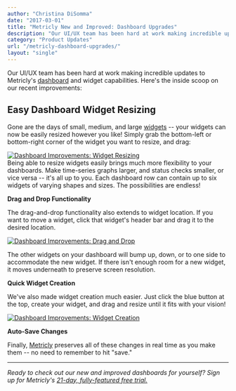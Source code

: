 ```yaml
---
author: "Christina DiSomma"
date: "2017-03-01"
title: "Metricly New and Improved: Dashboard Upgrades"
description: "Our UI/UX team has been hard at work making incredible updates to Metricly’s dashboard and widget capabilities. Here's the inside scoop."
category: "Product Updates"
url: "/metricly-dashboard-upgrades/"
layout: "single"
---
```


Our UI/UX team has been hard at work making incredible updates to Metricly's [dashboard](/devops-dashboard-best-practices) and widget capabilities. Here's the inside scoop on our recent improvements:

Easy Dashboard Widget Resizing
------------------------------

Gone are the days of small, medium, and large [widgets](/widgets-101-time-series-widgets) -- your widgets can now be easily resized however you like! Simply grab the bottom-left or bottom-right corner of the widget you want to resize, and drag:

[![Dashboard Improvements: Widget Resizing](https://s3-us-west-2.amazonaws.com/com-netuitive-app-usw2-public/wp-content/uploads/2017/07/Gif7.gif)](https://s3-us-west-2.amazonaws.com/com-netuitive-app-usw2-public/wp-content/uploads/2017/07/Gif7.gif)\
Being able to resize widgets easily brings much more flexibility to your dashboards. Make time-series graphs larger, and status checks smaller, or vice versa -- it's all up to you. Each dashboard row can contain up to six widgets of varying shapes and sizes. The possibilities are endless!

**Drag and Drop Functionality**

The drag-and-drop functionality also extends to widget location. If you want to move a widget, click that widget's header bar and drag it to the desired location.

[![Dashboard Improvements: Drag and Drop](https://s3-us-west-2.amazonaws.com/com-netuitive-app-usw2-public/wp-content/uploads/2017/07/Gif8.gif)](https://s3-us-west-2.amazonaws.com/com-netuitive-app-usw2-public/wp-content/uploads/2017/07/Gif8.gif)

The other widgets on your dashboard will bump up, down, or to one side to accommodate the new widget. If there isn't enough room for a new widget, it moves underneath to preserve screen resolution.

**Quick Widget Creation**

We've also made widget creation much easier. Just click the blue button at the top, create your widget, and drag and resize until it fits with your vision!

[![Dashboard Improvements: Widget Creation](https://s3-us-west-2.amazonaws.com/com-netuitive-app-usw2-public/wp-content/uploads/2017/07/Gif9.gif)](https://s3-us-west-2.amazonaws.com/com-netuitive-app-usw2-public/wp-content/uploads/2017/07/Gif9.gif)

**Auto-Save Changes**

Finally, [Metricly](/aws-cost-tool) preserves all of these changes in real time as you make them -- no need to remember to hit "save."

* * * * *

*Ready to check out our new and improved dashboards for yourself? Sign up for Metricly's [21-day, fully-featured free trial.](/signup)*
